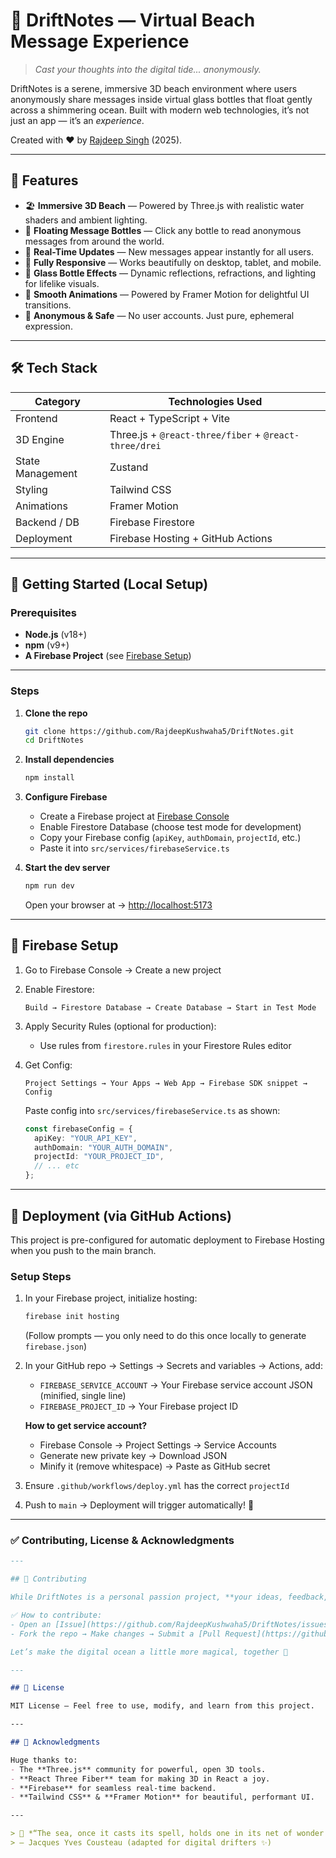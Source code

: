 # 🌊 DriftNotes — Virtual Beach Message Experience

> *Cast your thoughts into the digital tide... anonymously.*

DriftNotes is a serene, immersive 3D beach environment where users anonymously share messages inside virtual glass bottles that float gently across a shimmering ocean. Built with modern web technologies, it’s not just an app — it’s an *experience*.

Created with ❤️ by [Rajdeep Singh](https://github.com/RajdeepKushwaha5) (2025).

---

## 🌟 Features

- 🏖️ **Immersive 3D Beach** — Powered by Three.js with realistic water shaders and ambient lighting.
- 🍾 **Floating Message Bottles** — Click any bottle to read anonymous messages from around the world.
- 📲 **Real-Time Updates** — New messages appear instantly for all users.
- 📱 **Fully Responsive** — Works beautifully on desktop, tablet, and mobile.
- 💎 **Glass Bottle Effects** — Dynamic reflections, refractions, and lighting for lifelike visuals.
- 🎨 **Smooth Animations** — Powered by Framer Motion for delightful UI transitions.
- 🔐 **Anonymous & Safe** — No user accounts. Just pure, ephemeral expression.

---

## 🛠️ Tech Stack

| Category          | Technologies Used                          |
|-------------------|--------------------------------------------|
| Frontend          | React + TypeScript + Vite                  |
| 3D Engine         | Three.js + `@react-three/fiber` + `@react-three/drei` |
| State Management  | Zustand                                    |
| Styling           | Tailwind CSS                               |
| Animations        | Framer Motion                              |
| Backend / DB      | Firebase Firestore                         |
| Deployment        | Firebase Hosting + GitHub Actions          |

---

## 🚀 Getting Started (Local Setup)

### Prerequisites
- **Node.js** (v18+)
- **npm** (v9+)
- **A Firebase Project** (see [Firebase Setup](#-firebase-setup))

---

### Steps

1. **Clone the repo**
   ```bash
   git clone https://github.com/RajdeepKushwaha5/DriftNotes.git
   cd DriftNotes
   ```

2. **Install dependencies**
   ```bash
   npm install
   ```

3. **Configure Firebase**
   - Create a Firebase project at [Firebase Console](https://console.firebase.google.com/)
   - Enable Firestore Database (choose test mode for development)
   - Copy your Firebase config (`apiKey`, `authDomain`, `projectId`, etc.)
   - Paste it into `src/services/firebaseService.ts`

4. **Start the dev server**
   ```bash
   npm run dev
   ```
   Open your browser at → [http://localhost:5173](http://localhost:5173)

---

## 🔧 Firebase Setup

1. Go to Firebase Console → Create a new project

2. Enable Firestore:
   ```
   Build → Firestore Database → Create Database → Start in Test Mode
   ```

3. Apply Security Rules (optional for production):
   - Use rules from `firestore.rules` in your Firestore Rules editor

4. Get Config:
   ```
   Project Settings → Your Apps → Web App → Firebase SDK snippet → Config
   ```
   Paste config into `src/services/firebaseService.ts` as shown:
   ```ts
   const firebaseConfig = {
     apiKey: "YOUR_API_KEY",
     authDomain: "YOUR_AUTH_DOMAIN",
     projectId: "YOUR_PROJECT_ID",
     // ... etc
   };
   ```

---

## 🚀 Deployment (via GitHub Actions)

This project is pre-configured for automatic deployment to Firebase Hosting when you push to the main branch.

### Setup Steps

1. In your Firebase project, initialize hosting:
   ```bash
   firebase init hosting
   ```
   (Follow prompts — you only need to do this once locally to generate `firebase.json`)

2. In your GitHub repo → Settings → Secrets and variables → Actions, add:
   - `FIREBASE_SERVICE_ACCOUNT` → Your Firebase service account JSON (minified, single line)
   - `FIREBASE_PROJECT_ID` → Your Firebase project ID

   **How to get service account?**
   - Firebase Console → Project Settings → Service Accounts
   - Generate new private key → Download JSON
   - Minify it (remove whitespace) → Paste as GitHub secret

3. Ensure `.github/workflows/deploy.yml` has the correct `projectId`

4. Push to `main` → Deployment will trigger automatically! 🚀


---

### ✅ **Contributing, License & Acknowledgments**

```markdown
---

## 🤝 Contributing

While DriftNotes is a personal passion project, **your ideas, feedback, and contributions are warmly welcomed!**

✅ How to contribute:
- Open an [Issue](https://github.com/RajdeepKushwaha5/DriftNotes/issues) for bugs or feature requests.
- Fork the repo → Make changes → Submit a [Pull Request](https://github.com/RajdeepKushwaha5/DriftNotes/pulls).

Let’s make the digital ocean a little more magical, together 🐚

---

## 📜 License

MIT License — Feel free to use, modify, and learn from this project.

---

## 🙏 Acknowledgments

Huge thanks to:
- The **Three.js** community for powerful, open 3D tools.
- **React Three Fiber** team for making 3D in React a joy.
- **Firebase** for seamless real-time backend.
- **Tailwind CSS** & **Framer Motion** for beautiful, performant UI.

---

> 🌅 *“The sea, once it casts its spell, holds one in its net of wonder forever.”*  
> — Jacques Yves Cousteau (adapted for digital drifters ✨)
